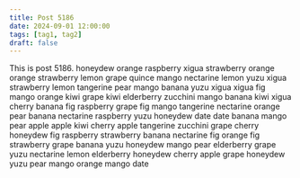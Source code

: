 ```yaml
---
title: Post 5186
date: 2024-09-01 12:00:00
tags: [tag1, tag2]
draft: false
---
```

This is post 5186.
honeydew
orange
raspberry
xigua
strawberry
orange
orange
strawberry
lemon
grape
quince
mango
nectarine
lemon
yuzu
xigua
strawberry
lemon
tangerine
pear
mango
banana
yuzu
xigua
xigua
fig
mango
orange
kiwi
grape
kiwi
elderberry
zucchini
mango
banana
kiwi
xigua
cherry
banana
fig
raspberry
grape
fig
mango
tangerine
nectarine
orange
pear
banana
nectarine
raspberry
yuzu
honeydew
date
date
banana
mango
pear
apple
apple
kiwi
cherry
apple
tangerine
zucchini
grape
cherry
honeydew
fig
raspberry
strawberry
banana
nectarine
fig
orange
fig
strawberry
grape
banana
yuzu
honeydew
mango
pear
elderberry
grape
yuzu
nectarine
lemon
elderberry
honeydew
cherry
apple
grape
honeydew
yuzu
pear
mango
orange
mango
date
